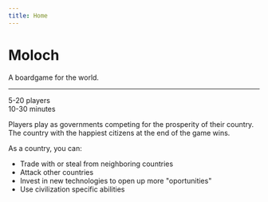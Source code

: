 ```yaml
---
title: Home
---
```


Moloch
=============
A boardgame for the world.

---

5-20 players  
10-30 minutes

Players play as governments competing for the prosperity of their country. The country with the happiest citizens at the end of the game wins.

As a country, you can:
* Trade with or steal from neighboring countries
* Attack other countries
* Invest in new technologies to open up more "oportunities"
* Use civilization specific abilities


